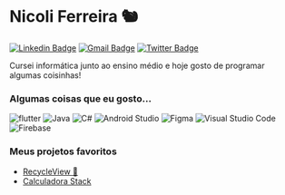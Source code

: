 # Nicoli Ferreira 🐿
[![Linkedin Badge](https://img.shields.io/badge/-Linkedin-blue?style=&logo=Linkedin&logoColor=white&link=https://www.linkedin.com/in/nikarmin/)](https://www.linkedin.com/in/nikarmin/) [![Gmail Badge ](https://img.shields.io/badge/Gmail-red?&logo=gmail&logoColor=white&link=mailto:nikafworks@gmail.com)](mailto:nikafworks@gmail.com)
[![Twitter Badge ](https://img.shields.io/badge/Twitter-blue?&logo=twitter&logoColor=white&link=https://twitter.com/nikarminn)](https://twitter.com/nikarminn)

Cursei informática junto ao ensino médio e hoje gosto de programar algumas coisinhas!


### Algumas coisas que eu gosto...
![flutter](https://img.shields.io/badge/flutter-0A66C2?style=for-the-badge&logo=flutter&logoColor=white)
![Java](https://img.shields.io/badge/java-%23ED8B00.svg?style=for-the-badge&logo=openjdk&logoColor=white)
![C#](https://img.shields.io/badge/c%23-%23239120.svg?style=for-the-badge&logo=csharp&logoColor=white)
![Android Studio](https://img.shields.io/badge/Android%20Studio-3DDC84.svg?style=for-the-badge&logo=android-studio&logoColor=white)
![Figma](https://img.shields.io/badge/figma-%23F24E1E.svg?style=for-the-badge&logo=figma&logoColor=white)
![Visual Studio Code](https://img.shields.io/badge/Visual%20Studio%20Code-0078d7.svg?style=for-the-badge&logo=visual-studio-code&logoColor=white)
![Firebase](https://img.shields.io/badge/Firebase-039BE5?style=for-the-badge&logo=Firebase&logoColor=white)

### Meus projetos favoritos

- [RecycleView 🐛](https://www.github.com/octokatherine)
- [Calculadora Stack](https://github.com/nikarmin/calculadora-stack-android)
